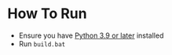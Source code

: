 # How To Run
- Ensure you have [Python 3.9 or later](https://www.python.org/downloads/) installed
- Run `build.bat`